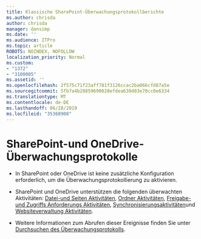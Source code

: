```yaml
---
title: Klassische SharePoint-Überwachungsprotokollberichte
ms.author: chrisda
author: chrisda
manager: dansimp
ms.date: ''
ms.audience: ITPro
ms.topic: article
ROBOTS: NOINDEX, NOFOLLOW
localization_priority: Normal
ms.custom:
- "1372"
- "3100005"
ms.assetid: ''
ms.openlocfilehash: 2f575c71f23aff781f3126ccac2ba066cfd87a5e
ms.sourcegitcommit: 5fb7a4b28859690020efdea630d03e70cc0e6334
ms.translationtype: MT
ms.contentlocale: de-DE
ms.lasthandoff: 06/28/2019
ms.locfileid: "35368908"
---
```

# <a name="sharepoint-and-onedrive-audit-logs"></a>SharePoint-und OneDrive-Überwachungsprotokolle

- In SharePoint oder OneDrive ist keine zusätzliche Konfiguration erforderlich, um die Überwachungsprotokollierung zu aktivieren.

- SharePoint und OneDrive unterstützen die folgenden überwachten Aktivitäten: [Datei-und Seiten Aktivitäten](https://docs.microsoft.com/office365/securitycompliance/search-the-audit-log-in-security-and-compliance#file-and-page-activities), [Ordner Aktivitäten](https://docs.microsoft.com/office365/securitycompliance/search-the-audit-log-in-security-and-compliance#folder-activities), [Freigabe-und Zugriffs Anforderungs Aktivitäten](https://docs.microsoft.com/office365/securitycompliance/search-the-audit-log-in-security-and-compliance#sharing-and-access-request-activities), [Synchronisierungsaktivitäten](https://docs.microsoft.com/office365/securitycompliance/search-the-audit-log-in-security-and-compliance#synchronization-activities)und [Websiteverwaltung Aktivitäten](https://docs.microsoft.com/office365/securitycompliance/search-the-audit-log-in-security-and-compliance#site-administration-activities).

- Weitere Informationen zum Abrufen dieser Ereignisse finden Sie unter [Durchsuchen des Überwachungsprotokolls](https://docs.microsoft.com/office365/securitycompliance/search-the-audit-log-in-security-and-compliance#search-the-audit-log).